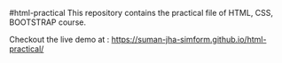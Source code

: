 #html-practical
This repository contains the practical file of HTML, CSS, BOOTSTRAP course.

Checkout the live demo at : https://suman-jha-simform.github.io/html-practical/
